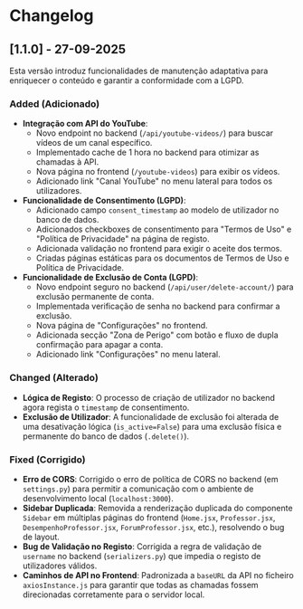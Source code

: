 # Changelog

## [1.1.0] - 27-09-2025

Esta versão introduz funcionalidades de manutenção adaptativa para enriquecer o conteúdo e garantir a conformidade com a LGPD.

### Added (Adicionado)

-   **Integração com API do YouTube**:
    -   Novo endpoint no backend (`/api/youtube-videos/`) para buscar vídeos de um canal específico.
    -   Implementado cache de 1 hora no backend para otimizar as chamadas à API.
    -   Nova página no frontend (`/youtube-videos`) para exibir os vídeos.
    -   Adicionado link "Canal YouTube" no menu lateral para todos os utilizadores.
-   **Funcionalidade de Consentimento (LGPD)**:
    -   Adicionado campo `consent_timestamp` ao modelo de utilizador no banco de dados.
    -   Adicionados checkboxes de consentimento para "Termos de Uso" e "Política de Privacidade" na página de registo.
    -   Adicionada validação no frontend para exigir o aceite dos termos.
    -   Criadas páginas estáticas para os documentos de Termos de Uso e Política de Privacidade.
-   **Funcionalidade de Exclusão de Conta (LGPD)**:
    -   Novo endpoint seguro no backend (`/api/user/delete-account/`) para exclusão permanente de conta.
    -   Implementada verificação de senha no backend para confirmar a exclusão.
    -   Nova página de "Configurações" no frontend.
    -   Adicionada secção "Zona de Perigo" com botão e fluxo de dupla confirmação para apagar a conta.
    -   Adicionado link "Configurações" no menu lateral.

### Changed (Alterado)

-   **Lógica de Registo**: O processo de criação de utilizador no backend agora regista o `timestamp` de consentimento.
-   **Exclusão de Utilizador**: A funcionalidade de exclusão foi alterada de uma desativação lógica (`is_active=False`) para uma exclusão física e permanente do banco de dados (`.delete()`).

### Fixed (Corrigido)

-   **Erro de CORS**: Corrigido o erro de política de CORS no backend (em `settings.py`) para permitir a comunicação com o ambiente de desenvolvimento local (`localhost:3000`).
-   **Sidebar Duplicada**: Removida a renderização duplicada do componente `Sidebar` em múltiplas páginas do frontend (`Home.jsx`, `Professor.jsx`, `DesempenhoProfessor.jsx`, `ForumProfessor.jsx`, etc.), resolvendo o bug de layout.
-   **Bug de Validação no Registo**: Corrigida a regra de validação de `username` no backend (`serializers.py`) que impedia o registo de utilizadores válidos.
-   **Caminhos de API no Frontend**: Padronizada a `baseURL` da API no ficheiro `axiosInstance.js` para garantir que todas as chamadas fossem direcionadas corretamente para o servidor local.
